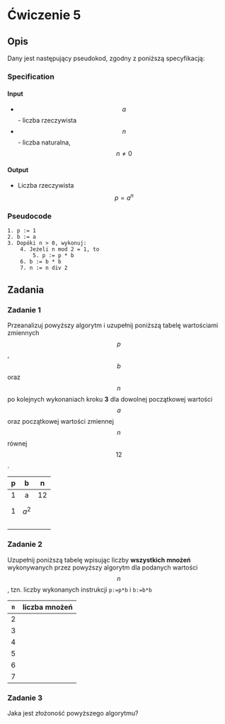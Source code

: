 # Ćwiczenie 5

## Opis

Dany jest następujący pseudokod, zgodny z poniższą specyfikacją:

### Specification

#### Input

* $$a$$ - liczba rzeczywista
* $$n$$ - liczba naturalna, $$n \neq 0$$ 

#### Output

* Liczba rzeczywista $$p=a^n$$ 

### Pseudocode

```
1. p := 1
2. b := a
3. Dopóki n > 0, wykonuj:
    4. Jeżeli n mod 2 = 1, to
        5. p := p * b
    6. b := b * b
    7. n := n div 2
```

## Zadania

### Zadanie 1

Przeanalizuj powyższy algorytm i uzupełnij poniższą tabelę wartościami zmiennych $$p$$, $$b$$ oraz $$n$$ po kolejnych wykonaniach kroku **3** dla dowolnej początkowej wartości $$a$$ oraz początkowej wartości zmiennej $$n$$ równej $$12$$.

|  p  |     b    |  n  |
| :-: | :------: | :-: |
|  1  |     a    |  12 |
|  1  | $$a^2$$  |     |
|     |          |     |
|     |          |     |
|     |          |     |

### Zadanie 2

Uzupełnij poniższą tabelę wpisując liczby **wszystkich mnożeń** wykonywanych przez powyższy algorytm dla podanych wartości $$n$$, tzn. liczby wykonanych instrukcji `p:=p*b` i `b:=b*b`

| `n` | liczba mnożeń |
| :-: | :-----------: |
|  2  |               |
|  3  |               |
|  4  |               |
|  5  |               |
|  6  |               |
|  7  |               |

### Zadanie 3

Jaka jest złożoność powyższego algorytmu?
